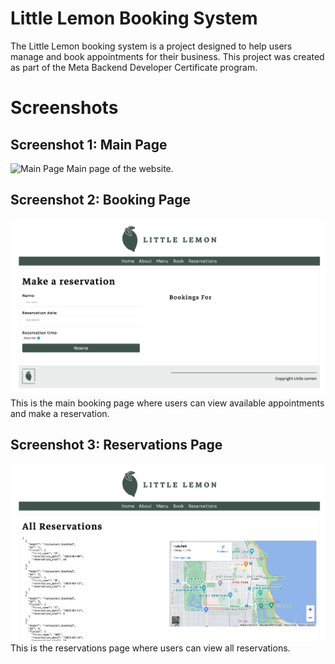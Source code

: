 # Little Lemon Booking System
The Little Lemon booking system is a project designed to help users manage and book appointments for their business. This project was created as part of the Meta Backend Developer Certificate program.

# Screenshots
## Screenshot 1: Main Page
![Main Page](img/Screenshot_2024-04-09_at_8.18.38_AM.png)
Main page of the website.

## Screenshot 2: Booking Page
![Booking Page](img/Screenshot_2024-04-09_at_8.18.47_AM.png)
This is the main booking page where users can view available appointments and make a reservation.

## Screenshot 3: Reservations Page
![Appointment Management](img/Screenshot_2024-04-09_at_8.18.59_AM.png)
This is the reservations page where users can view all reservations.








